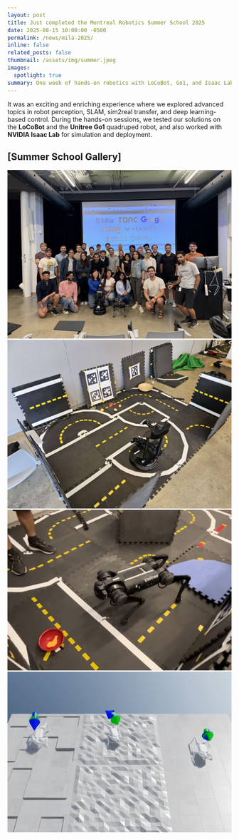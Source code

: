 ```yaml
---
layout: post
title: Just completed the Montreal Robotics Summer School 2025 
date: 2025-08-15 10:00:00 -0500
permalink: /news/mila-2025/
inline: false
related_posts: false
thumbnail: /assets/img/summer.jpeg
images:
  spotlight: true
summary: One week of hands-on robotics with LoCoBot, Go1, and Isaac Lab at Mila 🇨🇦!
--- 
```


It was an exciting and enriching experience where we explored advanced topics in robot perception, SLAM, sim2real transfer, and deep learning-based control. During the hands-on sessions, we tested our solutions on the **LoCoBot** and the **Unitree Go1** quadruped robot, and also worked with **NVIDIA Isaac Lab** for simulation and deployment.

## [Summer School Gallery]

<!-- Contenedor sin padding lateral -->
<div class="container px-0 my-3">

  <!-- 1) Summer: ancho completo, recortado suave -->
  <div class="mb-3">
    <a class="spotlight" href="/assets/img/summer.jpeg">
      <img
        src="/assets/img/summer.jpeg"
        alt="Summer School Group"
        class="img-fluid rounded"
        style="width:100%; max-height:520px; object-fit:cover;"
      />
    </a>
  </div>

  <!-- 2) LoCoBot: ancho completo, un poco más bajo -->
  <div class="mb-3">
    <a class="spotlight" href="/assets/img/locobot.jpeg">
      <img
        src="/assets/img/locobot.jpeg"
        alt="LoCoBot Setup"
        class="img-fluid rounded"
        style="width:100%; max-height:420px; object-fit:cover;"
      />
    </a>
  </div>

  <!-- 3) Fila con dos imágenes: dog (vertical) + Isaac, misma altura -->
  <div class="row g-3">
    <div class="col-md-6">
      <a class="spotlight" href="/assets/img/dog.jpeg">
        <img
          src="/assets/img/dog.jpeg"
          alt="Go1 Quadruped"
          class="img-fluid rounded"
          style="width:100%; height:360px; object-fit:cover;"
        />
      </a>
    </div>
    <div class="col-md-6">
      <a class="spotlight" href="/assets/img/issac.jpeg">
        <img
          src="/assets/img/issac.jpeg"
          alt="Isaac Lab Simulation"
          class="img-fluid rounded"
          style="width:100%; height:360px; object-fit:cover;"
        />
      </a>
    </div>
  </div>

</div>

